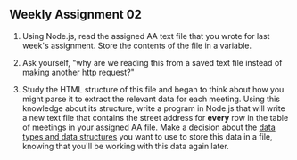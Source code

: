 ## Weekly Assignment 02

1. Using Node.js, read the assigned AA text file that you wrote for last week's assignment. Store the contents of the file in a variable.

2. Ask yourself, "why are we reading this from a saved text file instead of making another http request?"

3. Study the HTML structure of this file and began to think about how you might parse it to extract the relevant data for each meeting. Using this knowledge about its structure, write a program in Node.js that will write a new text file that contains the street address for **every** row in the table of meetings in your assigned AA file. Make a decision about the [data types and data structures](https://developer.mozilla.org/en-US/docs/Web/JavaScript/Data_structures) you want to use to store this data in a file, knowing that you'll be working with this data again later. 
